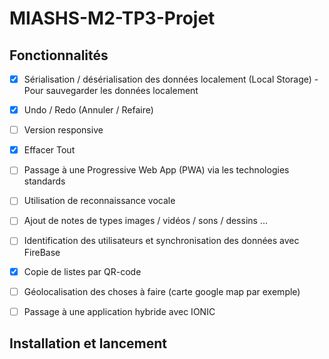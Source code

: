 # MIASHS-M2-TP3-Projet

## Fonctionnalités

- [x] Sérialisation / désérialisation des données localement (Local Storage) - Pour sauvegarder les données localement
- [x] Undo / Redo (Annuler / Refaire)
- [ ] Version responsive
- [x] Effacer Tout
- [ ] Passage à une Progressive Web App (PWA) via les technologies standards
- [ ] Utilisation de reconnaissance vocale
- [ ] Ajout de notes de types images / vidéos / sons / dessins ...
- [ ] Identification des utilisateurs et synchronisation des données avec FireBase
- [x] Copie de listes par QR-code
- [ ] Géolocalisation des choses à faire (carte google map par exemple)
- [ ] Passage à une application hybride avec IONIC


## Installation et lancement


